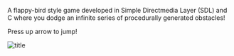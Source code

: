 A flappy-bird style game developed in Simple Directmedia Layer (SDL) and C where you dodge an infinite series of procedurally generated obstacles!

Press up arrow to jump!

![title](https://cloud-ip9brqsrc-hack-club-bot.vercel.app/0cscape.png)
